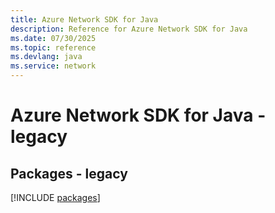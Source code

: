 ```yaml
---
title: Azure Network SDK for Java
description: Reference for Azure Network SDK for Java
ms.date: 07/30/2025
ms.topic: reference
ms.devlang: java
ms.service: network
---
```

# Azure Network SDK for Java - legacy
## Packages - legacy
[!INCLUDE [packages](network-index.md)]